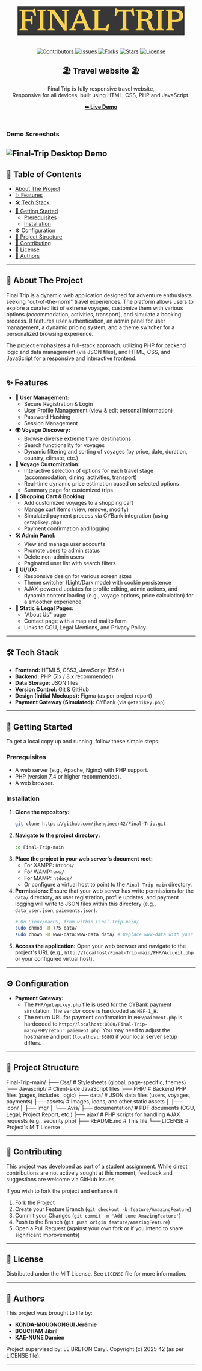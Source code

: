 <div align="center">
 <img src="documentation/readme-images/logo.png" />
  <br />
 <br />
<p align="center">
  <a href="https://github.com/jkengineer42/Final-Trip">
    <img src="https://img.shields.io/github/contributors/jkengineer42/Final-Trip.svg?style=for-the-badge" alt="Contributors" /> </a>
  <a href="https://github.com/jkengineer42/Final-Trip/issues">
    <img alt="Issues" src="https://img.shields.io/github/issues/jkengineer42/Final-Trip?style=for-the-badge">
    </a>
  <a href="https://github.com/jkengineer42/Final-Trip/network/members">
    <img alt="Forks" src="https://img.shields.io/github/forks/jkengineer42/Final-Trip.svg?style=for-the-badge"></a>
  <a href="https://github.com/jkengineer42/Final-Trip/stargazers">
    <img alt="Stars" src="https://img.shields.io/github/stars/jkengineer42/Final-Trip.svg?style=for-the-badge"></a>
  <a href="https://raw.githubusercontent.com/jkengineer42/Final-Trip/main/LICENSE">
    <img src="https://img.shields.io/badge/License-MIT-blue?style=for-the-badge" alt="License" /> </a>
</p>

  


  <h2 align="center">🏖️ Travel website 🏖️ </h2>

  Final Trip is fully responsive travel website, <br />Responsive for all devices, built using HTML, CSS, PHP and JavaScript.

  <a href="#"><strong>➥ Live Demo</strong></a>

</div>

<br />

### Demo Screeshots

![Final-Trip Desktop Demo](#)
---

## 📜 Table of Contents

- [About The Project](#-about-the-project)
- [✨ Features](#-features)
- [🛠️ Tech Stack](#️-tech-stack)
- [🚀 Getting Started](#-getting-started)
  - [Prerequisites](#prerequisites)
  - [Installation](#installation)
- [⚙️ Configuration](#️-configuration)
- [📂 Project Structure](#-project-structure)
- [🤝 Contributing](#-contributing)
- [📄 License](#-license)
- [👥 Authors](#-authors)

---

## 📖 About The Project

Final Trip is a dynamic web application designed for adventure enthusiasts seeking "out-of-the-norm" travel experiences. The platform allows users to explore a curated list of extreme voyages, customize them with various options (accommodation, activities, transport), and simulate a booking process. It features user authentication, an admin panel for user management, a dynamic pricing system, and a theme switcher for a personalized browsing experience.

The project emphasizes a full-stack approach, utilizing PHP for backend logic and data management (via JSON files), and HTML, CSS, and JavaScript for a responsive and interactive frontend.

---

## ✨ Features

*   **👤 User Management:**
    *   Secure Registration & Login
    *   User Profile Management (view & edit personal information)
    *   Password Hashing
    *   Session Management
*   **🌍 Voyage Discovery:**
    *   Browse diverse extreme travel destinations
    *   Search functionality for voyages
    *   Dynamic filtering and sorting of voyages (by price, date, duration, country, climate, etc.)
*   **🎨 Voyage Customization:**
    *   Interactive selection of options for each travel stage (accommodation, dining, activities, transport)
    *   Real-time dynamic price estimation based on selected options
    *   Summary page for customized trips
*   **🛒 Shopping Cart & Booking:**
    *   Add customized voyages to a shopping cart
    *   Manage cart items (view, remove, modify)
    *   Simulated payment process via CYBank integration (using `getapikey.php`)
    *   Payment confirmation and logging
*   **🛠️ Admin Panel:**
    *   View and manage user accounts
    *   Promote users to admin status
    *   Delete non-admin users
    *   Paginated user list with search filters
*   **🎨 UI/UX:**
    *   Responsive design for various screen sizes
    *   Theme switcher (Light/Dark mode) with cookie persistence
    *   AJAX-powered updates for profile editing, admin actions, and dynamic content loading (e.g., voyage options, price calculation) for a smoother experience.
*   **📄 Static & Legal Pages:**
    *   "About Us" page
    *   Contact page with a map and mailto form
    *   Links to CGU, Legal Mentions, and Privacy Policy

---

## 🛠️ Tech Stack

*   **Frontend:** HTML5, CSS3, JavaScript (ES6+)
*   **Backend:** PHP (7.x / 8.x recommended)
*   **Data Storage:** JSON files
*   **Version Control:** Git & GitHub
*   **Design (Initial Mockups):** Figma (as per project report)
*   **Payment Gateway (Simulated):** CYBank (via `getapikey.php`)

---

## 🚀 Getting Started

To get a local copy up and running, follow these simple steps.

### Prerequisites

*   A web server (e.g., Apache, Nginx) with PHP support.
*   PHP (version 7.4 or higher recommended).
*   A web browser.

### Installation

1.  **Clone the repository:**
    ```sh
    git clone https://github.com/jkengineer42/Final-Trip.git
    ```
2.  **Navigate to the project directory:**
    ```sh
    cd Final-Trip-main
    ```
3.  **Place the project in your web server's document root:**
    *   For XAMPP: `htdocs/`
    *   For WAMP: `www/`
    *   For MAMP: `htdocs/`
    *   Or configure a virtual host to point to the `Final-Trip-main` directory.
4.  **Permissions:**
    Ensure that your web server has write permissions for the `data/` directory, as user registration, profile updates, and payment logging will write to JSON files within this directory (e.g., `data_user.json`, `paiements.json`).
    ```sh
    # On Linux/macOS, from within Final-Trip-main/
    sudo chmod -R 775 data/
    sudo chown -R www-data:www-data data/ # Replace www-data with your web server's user/group
    ```
5.  **Access the application:**
    Open your web browser and navigate to the project's URL (e.g., `http://localhost/Final-Trip-main/PHP/Accueil.php` or your configured virtual host).

---

## ⚙️ Configuration

*   **Payment Gateway:**
    *   The `PHP/getapikey.php` file is used for the CYBank payment simulation. The vendor code is hardcoded as `MEF-1_H`.
    *   The return URL for payment confirmation in `PHP/paiement.php` is hardcoded to `http://localhost:8080/Final-Trip-main/PHP/retour_paiement.php`. You may need to adjust the hostname and port (`localhost:8080`) if your local server setup differs.

---

## 📂 Project Structure
Final-Trip-main/
├── Css/ # Stylesheets (global, page-specific, themes)
├── Javascript/ # Client-side JavaScript files
├── PHP/ # Backend PHP files (pages, includes, logic)
├── data/ # JSON data files (users, voyages, payments)
├── assets/ # Images, icons, and other static assets
│ ├── icon/
│ ├── img/
│ └── Avis/
├── documentation/ # PDF documents (CGU, Legal, Project Report, etc.)
├── ajax/ # PHP scripts for handling AJAX requests (e.g., security.php)
├── README.md # This file
└── LICENSE # Project's MIT License

---

## 🤝 Contributing

This project was developed as part of a student assignment. While direct contributions are not actively sought at this moment, feedback and suggestions are welcome via GitHub Issues.

If you wish to fork the project and enhance it:

1.  Fork the Project
2.  Create your Feature Branch (`git checkout -b feature/AmazingFeature`)
3.  Commit your Changes (`git commit -m 'Add some AmazingFeature'`)
4.  Push to the Branch (`git push origin feature/AmazingFeature`)
5.  Open a Pull Request (against your own fork or if you intend to share significant improvements)

---

## 📄 License

Distributed under the MIT License. See `LICENSE` file for more information.

---

## 👥 Authors

This project was brought to life by:

*   **KONDA-MOUGNONGUI Jérémie**
*   **BOUCHAM Jibril**
*   **KAE-NUNE Damien**

Project supervised by: LE BRETON Caryl.
Copyright (c) 2025 42 (as per LICENSE file).

---
